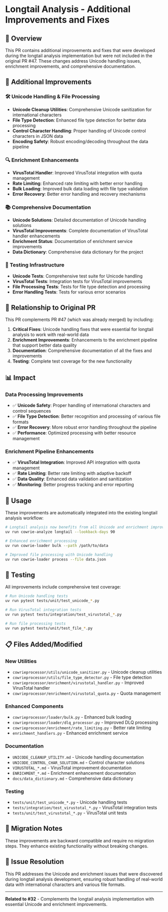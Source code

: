 # Longtail Analysis - Additional Improvements and Fixes

## 🎯 Overview

This PR contains additional improvements and fixes that were developed during the longtail analysis implementation but were not included in the original PR #47. These changes address Unicode handling issues, enrichment improvements, and comprehensive documentation.

## 🔧 Additional Improvements

### 🛠️ Unicode Handling & File Processing
- **Unicode Cleanup Utilities**: Comprehensive Unicode sanitization for international characters
- **File Type Detection**: Enhanced file type detection for better data processing
- **Control Character Handling**: Proper handling of Unicode control characters in JSON data
- **Encoding Safety**: Robust encoding/decoding throughout the data pipeline

### 🔍 Enrichment Enhancements
- **VirusTotal Handler**: Improved VirusTotal integration with quota management
- **Rate Limiting**: Enhanced rate limiting with better error handling
- **Bulk Loading**: Improved bulk data loading with file type validation
- **Error Recovery**: Better error handling and recovery mechanisms

### 📚 Comprehensive Documentation
- **Unicode Solutions**: Detailed documentation of Unicode handling solutions
- **VirusTotal Improvements**: Complete documentation of VirusTotal handler enhancements
- **Enrichment Status**: Documentation of enrichment service improvements
- **Data Dictionary**: Comprehensive data dictionary for the project

### 🧪 Testing Infrastructure
- **Unicode Tests**: Comprehensive test suite for Unicode handling
- **VirusTotal Tests**: Integration tests for VirusTotal improvements
- **File Processing Tests**: Tests for file type detection and processing
- **Error Handling Tests**: Tests for various error scenarios

## 🔄 Relationship to Original PR

This PR complements PR #47 (which was already merged) by including:

1. **Critical Fixes**: Unicode handling fixes that were essential for longtail analysis to work with real-world data
2. **Enrichment Improvements**: Enhancements to the enrichment pipeline that support better data quality
3. **Documentation**: Comprehensive documentation of all the fixes and improvements
4. **Testing**: Complete test coverage for the new functionality

## 📊 Impact

### Data Processing Improvements
- ✅ **Unicode Safety**: Proper handling of international characters and control sequences
- ✅ **File Type Detection**: Better recognition and processing of various file formats
- ✅ **Error Recovery**: More robust error handling throughout the pipeline
- ✅ **Performance**: Optimized processing with better resource management

### Enrichment Pipeline Enhancements
- ✅ **VirusTotal Integration**: Improved API integration with quota management
- ✅ **Rate Limiting**: Better rate limiting with adaptive backoff
- ✅ **Data Quality**: Enhanced data validation and sanitization
- ✅ **Monitoring**: Better progress tracking and error reporting

## 🚀 Usage

These improvements are automatically integrated into the existing longtail analysis workflow:

```bash
# Longtail analysis now benefits from all Unicode and enrichment improvements
uv run cowrie-analyze longtail --lookback-days 90

# Enhanced enrichment processing
uv run cowrie-loader bulk --path /path/to/data

# Improved file processing with Unicode handling
uv run cowrie-loader process --file data.json
```

## 🧪 Testing

All improvements include comprehensive test coverage:

```bash
# Run Unicode handling tests
uv run pytest tests/unit/test_unicode_*.py

# Run VirusTotal integration tests
uv run pytest tests/integration/test_virustotal_*.py

# Run file processing tests
uv run pytest tests/unit/test_file_*.py
```

## 📋 Files Added/Modified

### New Utilities
- `cowrieprocessor/utils/unicode_sanitizer.py` - Unicode cleanup utilities
- `cowrieprocessor/utils/file_type_detector.py` - File type detection
- `cowrieprocessor/enrichment/virustotal_handler.py` - Improved VirusTotal handler
- `cowrieprocessor/enrichment/virustotal_quota.py` - Quota management

### Enhanced Components
- `cowrieprocessor/loader/bulk.py` - Enhanced bulk loading
- `cowrieprocessor/loader/dlq_processor.py` - Improved DLQ processing
- `cowrieprocessor/enrichment/rate_limiting.py` - Better rate limiting
- `enrichment_handlers.py` - Enhanced enrichment service

### Documentation
- `UNICODE_CLEANUP_UTILITY.md` - Unicode handling documentation
- `UNICODE_CONTROL_CHAR_SOLUTION.md` - Control character solutions
- `VIRUSTOTAL_*.md` - VirusTotal improvement documentation
- `ENRICHMENT_*.md` - Enrichment enhancement documentation
- `docs/data_dictionary.md` - Comprehensive data dictionary

### Testing
- `tests/unit/test_unicode_*.py` - Unicode handling tests
- `tests/integration/test_virustotal_*.py` - VirusTotal integration tests
- `tests/unit/test_virustotal_*.py` - VirusTotal unit tests

## 🔄 Migration Notes

These improvements are backward compatible and require no migration steps. They enhance existing functionality without breaking changes.

## 🎯 Issue Resolution

This PR addresses the Unicode and enrichment issues that were discovered during longtail analysis development, ensuring robust handling of real-world data with international characters and various file formats.

---

**Related to #32** - Complements the longtail analysis implementation with essential Unicode and enrichment improvements.

